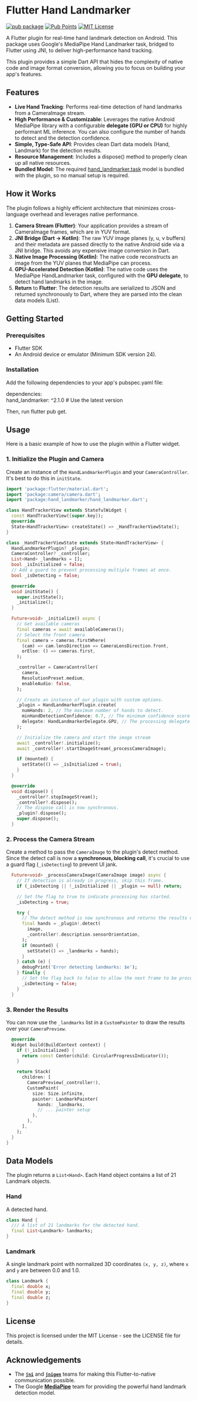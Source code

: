 # **Flutter Hand Landmarker**

[![pub package](https://img.shields.io/pub/v/hand_landmarker.svg)](https://pub.dev/packages/hand_landmarker)
[![Pub Points](https://img.shields.io/pub/points/hand_landmarker)](https://pub.dev/packages/hand_landmarker/score)
[![MIT License](https://img.shields.io/github/license/IoT-gamer/hand_landmarker)](https://opensource.org/license/MIT)

A Flutter plugin for real-time hand landmark detection on Android. This package uses Google's MediaPipe Hand Landmarker task, bridged to Flutter using JNI, to deliver high-performance hand tracking.

This plugin provides a simple Dart API that hides the complexity of native code and image format conversion, allowing you to focus on building your app's features.

## Features

* **Live Hand Tracking**: Performs real-time detection of hand landmarks from a CameraImage stream.  
* **High Performance & Customizable**: Leverages the native Android MediaPipe library with a configurable **delegate (GPU or CPU)** for highly performant ML inference. You can also configure the number of hands to detect and the detection confidence. 
* **Simple, Type-Safe API**: Provides clean Dart data models (Hand, Landmark) for the detection results.  
* **Resource Management**: Includes a dispose() method to properly clean up all native resources.  
* **Bundled Model**: The required [hand_landmarker.task](https://ai.google.dev/edge/mediapipe/solutions/vision/hand_landmarker#models) model is bundled with the plugin, so no manual setup is required.

## How it Works

The plugin follows a highly efficient architecture that minimizes cross-language overhead and leverages native performance.

1. **Camera Stream (Flutter)**: Your application provides a stream of CameraImage frames, which are in YUV format.  
2. **JNI Bridge (Dart -> Kotlin)**: The raw YUV image planes (y, u, v buffers) and their metadata are passed directly to the native Android side via a JNI bridge. This avoids any expensive image conversion in Dart.  
3. **Native Image Processing (Kotlin)**: The native code reconstructs an image from the YUV planes that MediaPipe can process.  
4. **GPU-Accelerated Detection (Kotlin)**: The native code uses the MediaPipe HandLandmarker task, configured with the **GPU delegate**, to detect hand landmarks in the image.  
5. **Return** to **Flutter**: The detection results are serialized to JSON and returned synchronously to Dart, where they are parsed into the clean data models (List<Hand>).

## Getting Started

### Prerequisites

* Flutter SDK  
* An Android device or emulator (Minimum SDK version 24).

### Installation

Add the following dependencies to your app's pubspec.yaml file:

dependencies:  
  hand_landmarker: ^2.1.0 # Use the latest version

Then, run flutter pub get.

## Usage

Here is a basic example of how to use the plugin within a Flutter widget.

### 1. Initialize the Plugin and Camera

Create an instance of the `HandLandmarkerPlugin` and your `CameraController`. It's best to do this in `initState`.

```dart
import 'package:flutter/material.dart';  
import 'package:camera/camera.dart';  
import 'package:hand_landmarker/hand_landmarker.dart';

class HandTrackerView extends StatefulWidget {  
  const HandTrackerView({super.key});  
  @override  
  State<HandTrackerView> createState() => _HandTrackerViewState();  
}

class _HandTrackerViewState extends State<HandTrackerView> {  
  HandLandmarkerPlugin? _plugin;  
  CameraController? _controller;  
  List<Hand> _landmarks = [];  
  bool _isInitialized = false;  
  // Add a guard to prevent processing multiple frames at once.  
  bool _isDetecting = false;

  @override  
  void initState() {  
    super.initState();  
    _initialize();  
  }

  Future<void> _initialize() async {  
    // Get available cameras  
    final cameras = await availableCameras();  
    // Select the front camera  
    final camera = cameras.firstWhere(  
      (cam) => cam.lensDirection == CameraLensDirection.front,  
      orElse: () => cameras.first,  
    );

    _controller = CameraController(  
      camera,  
      ResolutionPreset.medium,  
      enableAudio: false,  
    );

    // Create an instance of our plugin with custom options.
    _plugin = HandLandmarkerPlugin.create(
      numHands: 2, // The maximum number of hands to detect.
      minHandDetectionConfidence: 0.7, // The minimum confidence score for detection.
      delegate: HandLandmarkerDelegate.GPU, // The processing delegate (GPU or CPU).
    );

    // Initialize the camera and start the image stream  
    await _controller!.initialize();  
    await _controller!.startImageStream(_processCameraImage);

    if (mounted) {  
      setState(() => _isInitialized = true);  
    }  
  }

  @override  
  void dispose() {  
    _controller?.stopImageStream();  
    _controller?.dispose();  
    // The dispose call is now synchronous.  
    _plugin?.dispose();  
    super.dispose();  
  }
```

### 2. Process the Camera Stream

Create a method to pass the `CameraImage` to the plugin's detect method. Since the detect call is now a **synchronous, blocking call**, it's crucial to use a guard flag (`_isDetecting`) to prevent UI jank.

```dart
  Future<void> _processCameraImage(CameraImage image) async {  
    // If detection is already in progress, skip this frame.  
    if (_isDetecting || !_isInitialized || _plugin == null) return;

    // Set the flag to true to indicate processing has started.  
    _isDetecting = true;

    try {  
      // The detect method is now synchronous and returns the results directly.  
      final hands = _plugin!.detect(  
        image,  
        _controller!.description.sensorOrientation,  
      );  
      if (mounted) {  
        setState(() => _landmarks = hands);  
      }  
    } catch (e) {  
      debugPrint('Error detecting landmarks: $e');  
    } finally {  
      // Set the flag back to false to allow the next frame to be processed.  
      _isDetecting = false;  
    }  
  }
```

### 3. Render the Results

You can now use the `_landmarks` list in a `CustomPainter` to draw the results over your `CameraPreview`.

```dart
  @override  
  Widget build(BuildContext context) {  
    if (!_isInitialized) {  
      return const Center(child: CircularProgressIndicator());  
    }

    return Stack(  
      children: [  
        CameraPreview(_controller!),  
        CustomPaint(  
          size: Size.infinite,  
          painter: LandmarkPainter(  
            hands: _landmarks,  
            // ... painter setup  
          ),  
        ),  
      ],  
    );  
  }  
}
```

## Data Models

The plugin returns a `List<Hand>`. Each Hand object contains a list of 21 Landmark objects.

### Hand

A detected hand.

```dart
class Hand {  
  /// A list of 21 landmarks for the detected hand.  
  final List<Landmark> landmarks;  
}
```

### Landmark

A single landmark point with normalized 3D coordinates `(x, y, z)`, where `x` and `y` are between 0.0 and 1.0.

```dart
class Landmark {  
  final double x;  
  final double y;  
  final double z;  
}
```

## License

This project is licensed under the MIT License - see the LICENSE file for details.

## Acknowledgements

* The [**`jni`**](https://pub.dev/packages/jni) and [**`jnigen`**](https://pub.dev/packages/jnigen) teams for making this Flutter-to-native communication possible.
* The Google [**MediaPipe**](https://developers.google.com/mediapipe) team for providing the powerful hand landmark detection model.